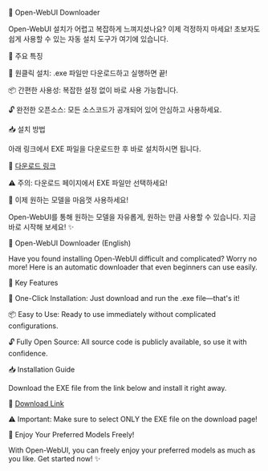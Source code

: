 🚀 Open-WebUI Downloader

Open-WebUI 설치가 어렵고 복잡하게 느껴지셨나요?
이제 걱정하지 마세요! 초보자도 쉽게 사용할 수 있는 자동 설치 도구가 여기에 있습니다.

📌 주요 특징

🌟 원클릭 설치: .exe 파일만 다운로드하고 실행하면 끝!

📦 간편한 사용성: 복잡한 설정 없이 바로 사용 가능합니다.

🔓 완전한 오픈소스: 모든 소스코드가 공개되어 있어 안심하고 사용하세요.

📥 설치 방법

아래 링크에서 EXE 파일을 다운로드한 후 바로 설치하시면 됩니다.

🔗 [다운로드 링크](https://github.com/Kittyhope/open-webui-downloader/releases/tag/v1.0.0-conda)

⚠️ 주의: 다운로드 페이지에서 EXE 파일만 선택하세요!

🎉 이제 원하는 모델을 마음껏 사용하세요!

Open-WebUI를 통해 원하는 모델을 자유롭게, 원하는 만큼 사용할 수 있습니다.
지금 바로 시작해 보세요! ✨

🚀 Open-WebUI Downloader (English)

Have you found installing Open-WebUI difficult and complicated?
Worry no more! Here is an automatic downloader that even beginners can use easily.

📌 Key Features

🌟 One-Click Installation: Just download and run the .exe file—that's it!

📦 Easy to Use: Ready to use immediately without complicated configurations.

🔓 Fully Open Source: All source code is publicly available, so use it with confidence.

📥 Installation Guide

Download the EXE file from the link below and install it right away.

🔗 [Download Link](https://github.com/Kittyhope/open-webui-downloader/releases/tag/v1.0.0-conda)

⚠️ Important: Make sure to select ONLY the EXE file on the download page!

🎉 Enjoy Your Preferred Models Freely!

With Open-WebUI, you can freely enjoy your preferred models as much as you like.
Get started now! ✨
